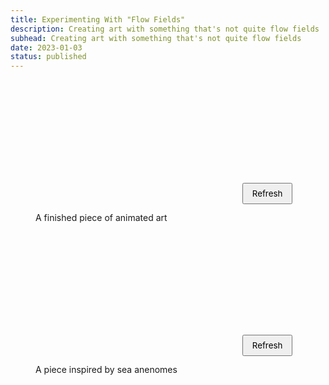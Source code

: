 ```yaml
---
title: Experimenting With "Flow Fields"
description: Creating art with something that's not quite flow fields
subhead: Creating art with something that's not quite flow fields
date: 2023-01-03
status: published
---
```


<style>
  .flow-field {
    display: grid;
    position: relative;
  }

  .flow-field__canvas {
    aspect-ratio: 2;
    width: 100%;
    height: auto;
  }

  .flow-field__refresh {
    position: absolute;
    right: 1em;
    bottom: 1em;
    padding: 0.5em 1em;
    cursor: pointer;
    font-family: inherit;
  }
</style>

<script src="./scripts/animated.js" type="module"></script>
<script src="./scripts/anenome.js" type="module"></script>

<div class="prose__breakout">
  <figure class="figure">
    <div class="figure__content">
      <div class="flow-field flow-field--animated">
        <canvas class="flow-field__canvas"></canvas>
        <button class="flow-field__refresh">Refresh</button>
      </div>
    </div>
    <figcaption class="figure__caption">
      A finished piece of animated art
    </figcaption>
  </figure>
</div>

<div class="prose__breakout">
  <figure class="figure">
    <div class="figure__content">
      <div class="flow-field flow-field--anenome">
        <canvas class="flow-field__canvas"></canvas>
        <button class="flow-field__refresh">Refresh</button>
      </div>
    </div>
    <figcaption class="figure__caption">
      A piece inspired by sea anenomes
    </figcaption>
  </figure>
</div>
